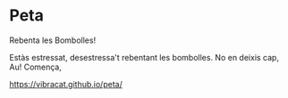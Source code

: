 # Peta
Rebenta les Bombolles!

Estàs estressat, desestressa't rebentant les bombolles. No en deixis cap, Au! Comença,


https://vibracat.github.io/peta/
